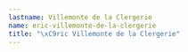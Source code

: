 ```yaml
---
lastname: Villemonte de la Clergerie
name: eric-villemonte-de-la-clergerie
title: "\xC9ric Villemonte de la Clergerie"
---
```

